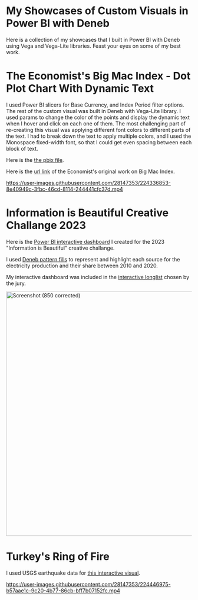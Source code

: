 # My Showcases of Custom Visuals in Power BI with Deneb
Here is a collection of my showcases that I built in Power BI with Deneb using Vega and Vega-Lite libraries.
Feast your eyes on some of my best work.

# The Economist's Big Mac Index - Dot Plot Chart With Dynamic Text
I used Power BI slicers for Base Currency, and Index Period filter options. The rest of the custom visual was built in Deneb with Vega-Lite library.
I used params to change the color of the points and display the dynamic text when I hover and click on each one of them. The most challenging part 
of re-creating this visual was applying different font colors to different parts of the text. I had to break down the text to apply multiple colors, and 
I used the Monospace fixed-width font, so that I could get even spacing between each block of text.

Here is the [the pbix file](https://github.com/isinkosemen/Power-BI-Deneb/blob/main/the-economist-big-mac-index/the-economist-big-mac-index-pbi.pbix). 

Here is the [url link](https://www.economist.com/big-mac-index) of the Economist's original work on Big Mac Index.

https://user-images.githubusercontent.com/28147353/224336853-8e40949c-3fbc-46cd-8114-244441cfc37d.mp4

# Information is Beautiful Creative Challange 2023
Here is the [Power BI interactive dashboard](https://isinkosemen.com/a_decade_of_electricity_production.html) I created for the 2023 "Information is Beautiful" creative challange. 

I used [Deneb pattern fills](https://deneb-viz.github.io/pattern-fills) to represent and highlight each source for the electricity production and their share between 2010 and 2020.

My interactive dashboard was included in the [interactive longlist](https://informationisbeautiful.net/visualizations/world-dataviz-prize-2023-interactives-longlist/) chosen by the jury.

<img width="664" alt="Screenshot (850 corrected)" src="https://user-images.githubusercontent.com/28147353/224347262-067651a0-1982-4a11-a1ec-bfae08b9a4ee.PNG">

# Turkey's Ring of Fire

I used USGS earthquake data for [this interactive visual](https://isinkosemen.com/turkey_ring_of_fire.html).

https://user-images.githubusercontent.com/28147353/224446975-b57aae1c-9c20-4b77-86cb-bff7b07152fc.mp4


